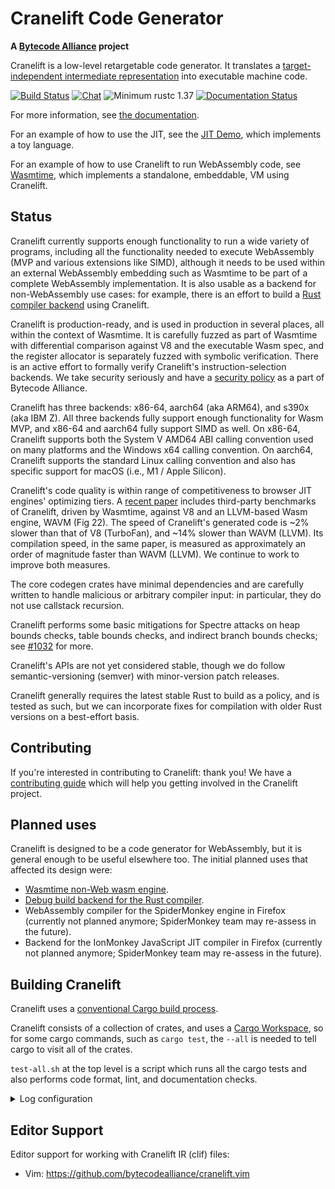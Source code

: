 Cranelift Code Generator
========================

**A [Bytecode Alliance][BA] project**

Cranelift is a low-level retargetable code generator. It translates a
[target-independent intermediate representation](docs/ir.md)
into executable machine code.

[BA]: https://bytecodealliance.org/
[![Build Status](https://github.com/bytecodealliance/wasmtime/workflows/CI/badge.svg)](https://github.com/bytecodealliance/wasmtime/actions)
[![Chat](https://img.shields.io/badge/chat-zulip-brightgreen.svg)](https://bytecodealliance.zulipchat.com/#narrow/stream/217117-cranelift/topic/general)
![Minimum rustc 1.37](https://img.shields.io/badge/rustc-1.37+-green.svg)
[![Documentation Status](https://docs.rs/cranelift/badge.svg)](https://docs.rs/cranelift)

For more information, see [the documentation](docs/index.md).

For an example of how to use the JIT, see the [JIT Demo], which
implements a toy language.

[JIT Demo]: https://github.com/bytecodealliance/cranelift-jit-demo

For an example of how to use Cranelift to run WebAssembly code, see
[Wasmtime], which implements a standalone, embeddable, VM using Cranelift.

[Wasmtime]: https://github.com/bytecodealliance/wasmtime

Status
------

Cranelift currently supports enough functionality to run a wide variety
of programs, including all the functionality needed to execute
WebAssembly (MVP and various extensions like SIMD), although it needs to be
used within an external WebAssembly embedding such as Wasmtime to be part of a
complete WebAssembly implementation. It is also usable as a backend for
non-WebAssembly use cases: for example, there is an effort to build a [Rust
compiler backend] using Cranelift.

Cranelift is production-ready, and is used in production in several places, all
within the context of Wasmtime. It is carefully fuzzed as part of Wasmtime with
differential comparison against V8 and the executable Wasm spec, and the
register allocator is separately fuzzed with symbolic verification. There is an
active effort to formally verify Cranelift's instruction-selection backends. We
take security seriously and have a [security policy] as a part of Bytecode
Alliance.

Cranelift has three backends: x86-64, aarch64 (aka ARM64), and s390x (aka IBM
Z). All three backends fully support enough functionality for Wasm MVP, and
x86-64 and aarch64 fully support SIMD as well. On x86-64, Cranelift supports
both the System V AMD64 ABI calling convention used on many platforms and the
Windows x64 calling convention. On aarch64, Cranelift supports the standard
Linux calling convention and also has specific support for macOS (i.e., M1 /
Apple Silicon).

Cranelift's code quality is within range of competitiveness to browser JIT
engines' optimizing tiers. A [recent paper] includes third-party benchmarks of
Cranelift, driven by Wasmtime, against V8 and an LLVM-based Wasm engine, WAVM
(Fig 22).  The speed of Cranelift's generated code is ~2% slower than that of
V8 (TurboFan), and ~14% slower than WAVM (LLVM). Its compilation speed, in the
same paper, is measured as approximately an order of magnitude faster than WAVM
(LLVM). We continue to work to improve both measures.

[Rust compiler backend]: https://github.com/bjorn3/rustc_codegen_cranelift
[security policy]: https://bytecodealliance.org/security
[recent paper]: https://arxiv.org/abs/2011.13127

The core codegen crates have minimal dependencies and are carefully written to
handle malicious or arbitrary compiler input: in particular, they do not use
callstack recursion.

Cranelift performs some basic mitigations for Spectre attacks on heap bounds
checks, table bounds checks, and indirect branch bounds checks; see
[#1032] for more.

[#1032]: https://github.com/bytecodealliance/wasmtime/issues/1032

Cranelift's APIs are not yet considered stable, though we do follow
semantic-versioning (semver) with minor-version patch releases.

Cranelift generally requires the latest stable Rust to build as a policy, and
is tested as such, but we can incorporate fixes for compilation with older Rust
versions on a best-effort basis.

Contributing
------------

If you're interested in contributing to Cranelift: thank you! We have a
[contributing guide] which will help you getting involved in the Cranelift
project.

[contributing guide]: https://bytecodealliance.github.io/wasmtime/contributing.html

Planned uses
------------

Cranelift is designed to be a code generator for WebAssembly, but it is
general enough to be useful elsewhere too. The initial planned uses that
affected its design were:

- [Wasmtime non-Web wasm engine](https://github.com/bytecodealliance/wasmtime).
- [Debug build backend for the Rust compiler](rustc.md).
- WebAssembly compiler for the SpiderMonkey engine in Firefox
  (currently not planned anymore; SpiderMonkey team may re-assess in
  the future).
- Backend for the IonMonkey JavaScript JIT compiler in Firefox
  (currently not planned anymore; SpiderMonkey team may re-assess in
  the future).

Building Cranelift
------------------

Cranelift uses a [conventional Cargo build
process](https://doc.rust-lang.org/cargo/guide/working-on-an-existing-project.html).

Cranelift consists of a collection of crates, and uses a [Cargo
Workspace](https://doc.rust-lang.org/book/ch14-03-cargo-workspaces.html),
so for some cargo commands, such as `cargo test`, the `--all` is needed
to tell cargo to visit all of the crates.

`test-all.sh` at the top level is a script which runs all the cargo
tests and also performs code format, lint, and documentation checks.

<details>
<summary>Log configuration</summary>

Cranelift uses the `log` crate to log messages at various levels. It doesn't
specify any maximal logging level, so embedders can choose what it should be;
however, this can have an impact of Cranelift's code size. You can use `log`
features to reduce the maximum logging level. For instance if you want to limit
the level of logging to `warn` messages and above in release mode:

```
[dependency.log]
...
features = ["release_max_level_warn"]
```
</details>

Editor Support
--------------

Editor support for working with Cranelift IR (clif) files:

 - Vim: https://github.com/bytecodealliance/cranelift.vim
